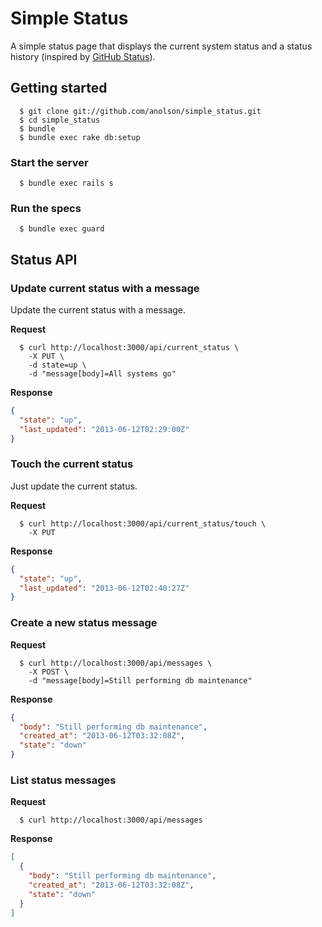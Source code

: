 # Simple Status

A simple status page that displays the current system status and a status history (inspired by [GitHub Status](http://status.github.com)).

## Getting started
```
  $ git clone git://github.com/anolson/simple_status.git
  $ cd simple_status
  $ bundle
  $ bundle exec rake db:setup
```

### Start the server
```
  $ bundle exec rails s
```

### Run the specs
```
  $ bundle exec guard
```

## Status API

### Update current status with a message

Update the current status with a message.

**Request**
```
  $ curl http://localhost:3000/api/current_status \
    -X PUT \
    -d state=up \
    -d "message[body]=All systems go"
```

**Response**
```json
{
  "state": "up",
  "last_updated": "2013-06-12T02:29:00Z"
}
```

### Touch the current status

Just update the current status.

**Request**
```
  $ curl http://localhost:3000/api/current_status/touch \
    -X PUT
```

**Response**
```json
{
  "state": "up",
  "last_updated": "2013-06-12T02:40:27Z"
}
```

### Create a new status message

**Request**
```
  $ curl http://localhost:3000/api/messages \
    -X POST \
    -d "message[body]=Still performing db maintenance"
```

**Response**
```json
{
  "body": "Still performing db maintenance",
  "created_at": "2013-06-12T03:32:08Z",
  "state": "down"
}
```

### List status messages

**Request**
```
  $ curl http://localhost:3000/api/messages
```

**Response**
```json
[
  {
    "body": "Still performing db maintenance",
    "created_at": "2013-06-12T03:32:08Z",
    "state": "down"
  }
]
```
